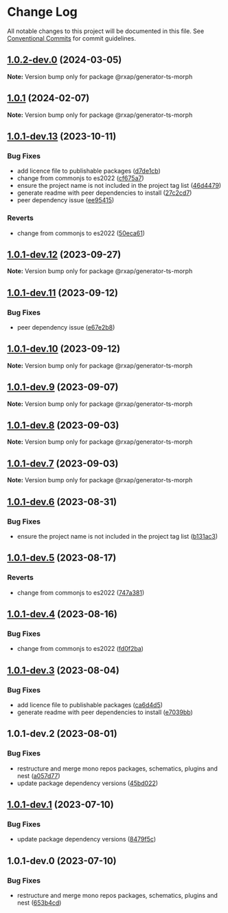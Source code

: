 # Change Log

All notable changes to this project will be documented in this file.
See [Conventional Commits](https://conventionalcommits.org) for commit guidelines.

## [1.0.2-dev.0](https://gitlab.com/rxap/packages/compare/@rxap/generator-ts-morph@1.0.1...@rxap/generator-ts-morph@1.0.2-dev.0) (2024-03-05)

**Note:** Version bump only for package @rxap/generator-ts-morph

## [1.0.1](https://gitlab.com/rxap/packages/compare/@rxap/generator-ts-morph@1.0.1-dev.13...@rxap/generator-ts-morph@1.0.1) (2024-02-07)

**Note:** Version bump only for package @rxap/generator-ts-morph

## [1.0.1-dev.13](https://gitlab.com/rxap/packages/compare/@rxap/generator-ts-morph@1.0.1-dev.1...@rxap/generator-ts-morph@1.0.1-dev.13) (2023-10-11)

### Bug Fixes

- add licence file to publishable packages ([d7de1cb](https://gitlab.com/rxap/packages/commit/d7de1cb9db1bd1628f37084e3b0ffd1755aa75f6))
- change from commonjs to es2022 ([cf675a7](https://gitlab.com/rxap/packages/commit/cf675a7254de9ce4b269264df59794dd42fcbd8b))
- ensure the project name is not included in the project tag list ([46d4479](https://gitlab.com/rxap/packages/commit/46d44798258ea1b20df9d4408b9c0809f55027b2))
- generate readme with peer dependencies to install ([27c2cd7](https://gitlab.com/rxap/packages/commit/27c2cd7d98f0c8a499b8c30719f49d69e4970ae9))
- peer dependency issue ([ee95415](https://gitlab.com/rxap/packages/commit/ee95415370d9ef2396916d6c25061a0df791034a))

### Reverts

- change from commonjs to es2022 ([50eca61](https://gitlab.com/rxap/packages/commit/50eca61e9a89388d1cfeefb8b1029b302b6f307e))

## [1.0.1-dev.12](https://gitlab.com/rxap/packages/compare/@rxap/generator-ts-morph@1.0.1-dev.11...@rxap/generator-ts-morph@1.0.1-dev.12) (2023-09-27)

**Note:** Version bump only for package @rxap/generator-ts-morph

## [1.0.1-dev.11](https://gitlab.com/rxap/packages/compare/@rxap/generator-ts-morph@1.0.1-dev.10...@rxap/generator-ts-morph@1.0.1-dev.11) (2023-09-12)

### Bug Fixes

- peer dependency issue ([e67e2b8](https://gitlab.com/rxap/packages/commit/e67e2b8eb884b598536d16c2c544a9ad9be5b53e))

## [1.0.1-dev.10](https://gitlab.com/rxap/packages/compare/@rxap/generator-ts-morph@1.0.1-dev.9...@rxap/generator-ts-morph@1.0.1-dev.10) (2023-09-12)

**Note:** Version bump only for package @rxap/generator-ts-morph

## [1.0.1-dev.9](https://gitlab.com/rxap/packages/compare/@rxap/generator-ts-morph@1.0.1-dev.8...@rxap/generator-ts-morph@1.0.1-dev.9) (2023-09-07)

**Note:** Version bump only for package @rxap/generator-ts-morph

## [1.0.1-dev.8](https://gitlab.com/rxap/packages/compare/@rxap/generator-ts-morph@1.0.1-dev.7...@rxap/generator-ts-morph@1.0.1-dev.8) (2023-09-03)

**Note:** Version bump only for package @rxap/generator-ts-morph

## [1.0.1-dev.7](https://gitlab.com/rxap/packages/compare/@rxap/generator-ts-morph@1.0.1-dev.6...@rxap/generator-ts-morph@1.0.1-dev.7) (2023-09-03)

**Note:** Version bump only for package @rxap/generator-ts-morph

## [1.0.1-dev.6](https://gitlab.com/rxap/packages/compare/@rxap/generator-ts-morph@1.0.1-dev.5...@rxap/generator-ts-morph@1.0.1-dev.6) (2023-08-31)

### Bug Fixes

- ensure the project name is not included in the project tag list ([b131ac3](https://gitlab.com/rxap/packages/commit/b131ac3bd92b3b8799d62f15bbd30a1997d7c753))

## [1.0.1-dev.5](https://gitlab.com/rxap/packages/compare/@rxap/generator-ts-morph@1.0.1-dev.4...@rxap/generator-ts-morph@1.0.1-dev.5) (2023-08-17)

### Reverts

- change from commonjs to es2022 ([747a381](https://gitlab.com/rxap/packages/commit/747a381a090f0a276cf363da61bb19ed0c9cb5b7))

## [1.0.1-dev.4](https://gitlab.com/rxap/packages/compare/@rxap/generator-ts-morph@1.0.1-dev.3...@rxap/generator-ts-morph@1.0.1-dev.4) (2023-08-16)

### Bug Fixes

- change from commonjs to es2022 ([fd0f2ba](https://gitlab.com/rxap/packages/commit/fd0f2bae24eae7c854e96f630076cd5598c30be6))

## [1.0.1-dev.3](https://gitlab.com/rxap/packages/compare/@rxap/generator-ts-morph@1.0.1-dev.2...@rxap/generator-ts-morph@1.0.1-dev.3) (2023-08-04)

### Bug Fixes

- add licence file to publishable packages ([ca6d4d5](https://gitlab.com/rxap/packages/commit/ca6d4d509a743b89bad5ed7ae935d3007231705a))
- generate readme with peer dependencies to install ([e7039bb](https://gitlab.com/rxap/packages/commit/e7039bb5e86ffeadfe7cc92d5fc71d32f8efb4fb))

## 1.0.1-dev.2 (2023-08-01)

### Bug Fixes

- restructure and merge mono repos packages, schematics, plugins and nest ([a057d77](https://gitlab.com/rxap/packages/commit/a057d77ca2acf9426a03a497da8532f8a2fe2c86))
- update package dependency versions ([45bd022](https://gitlab.com/rxap/packages/commit/45bd022d755c0c11f7d0bcc76d26b39928007941))

## [1.0.1-dev.1](https://gitlab.com/rxap/packages/compare/@rxap/generator-ts-morph@1.0.1-dev.0...@rxap/generator-ts-morph@1.0.1-dev.1) (2023-07-10)

### Bug Fixes

- update package dependency versions ([8479f5c](https://gitlab.com/rxap/packages/commit/8479f5c405a885cc0f300cec6156584e4c65d59c))

## 1.0.1-dev.0 (2023-07-10)

### Bug Fixes

- restructure and merge mono repos packages, schematics, plugins and nest ([653b4cd](https://gitlab.com/rxap/packages/commit/653b4cd39fc92d322df9b3959651fea0aa6079da))

